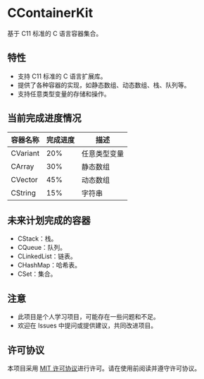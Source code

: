 # CContainerKit

基于 C11 标准的 C 语言容器集合。

## 特性

- 支持 C11 标准的 C 语言扩展库。
- 提供了各种容器的实现，如静态数组、动态数组、栈、队列等。
- 支持任意类型变量的存储和操作。

## 当前完成进度情况

| 容器名称 | 完成进度 | 描述         |
|----------|----------|--------------|
| CVariant | 20%      | 任意类型变量 |
| CArray   | 30%      | 静态数组     |
| CVector  | 45%      | 动态数组     |
| CString  | 15%      | 字符串       |

## 未来计划完成的容器
- CStack：栈。
- CQueue：队列。
- CLinkedList：链表。
- CHashMap：哈希表。
- CSet：集合。

## 注意

- 此项目是个人学习项目，可能存在一些问题和不足。
- 欢迎在 Issues 中提问或提供建议，共同改进项目。

## 许可协议

本项目采用 [MIT 许可协议](../LICENSE.md)进行许可。请在使用前阅读并遵守许可协议。

